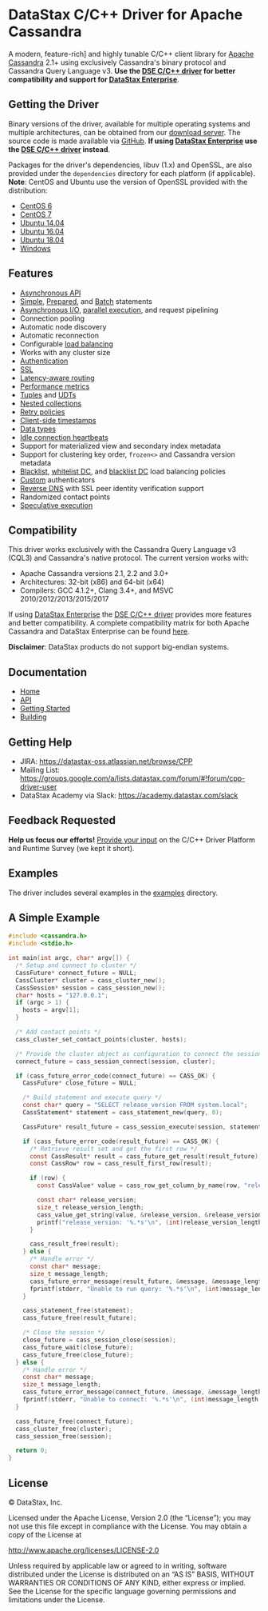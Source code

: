 # DataStax C/C++ Driver for Apache Cassandra

A modern, feature-rich] and highly tunable C/C++ client library for
[Apache Cassandra] 2.1+ using exclusively Cassandra's binary protocol and
Cassandra Query Language v3. __Use the [DSE C/C++ driver] for better
compatibility and support for [DataStax Enterprise]__.

## Getting the Driver

Binary versions of the driver, available for multiple operating systems and
multiple architectures, can be obtained from our [download server]. The
source code is made available via [GitHub]. __If using [DataStax Enterprise]
use the [DSE C/C++ driver] instead__.

Packages for the driver's dependencies, libuv (1.x)
and OpenSSL, are also provided under the `dependencies` directory for each
platform (if applicable). __Note__: CentOS and Ubuntu use the version of OpenSSL
provided with the distribution:

* [CentOS 6][centos-6-dependencies]
* [CentOS 7][centos-7-dependencies]
* [Ubuntu 14.04][ubuntu-14-04-dependencies]
* [Ubuntu 16.04][ubuntu-16-04-dependencies]
* [Ubuntu 18.04][ubuntu-18-04-dependencies]
* [Windows][windows-dependencies]

## Features

* [Asynchronous API]
* [Simple], [Prepared], and [Batch] statements
* [Asynchronous I/O], [parallel execution], and request pipelining
* Connection pooling
* Automatic node discovery
* Automatic reconnection
* Configurable [load balancing]
* Works with any cluster size
* [Authentication]
* [SSL]
* [Latency-aware routing]
* [Performance metrics]
* [Tuples] and [UDTs]
* [Nested collections]
* [Retry policies]
* [Client-side timestamps]
* [Data types]
* [Idle connection heartbeats]
* Support for materialized view and secondary index metadata
* Support for clustering key order, `frozen<>` and Cassandra version metadata
* [Blacklist], [whitelist DC], and [blacklist DC] load balancing policies
* [Custom] authenticators
* [Reverse DNS] with SSL peer identity verification support
* Randomized contact points
* [Speculative execution]

## Compatibility

This driver works exclusively with the Cassandra Query Language v3 (CQL3) and
Cassandra's native protocol. The current version works with:

* Apache Cassandra versions 2.1, 2.2 and 3.0+
* Architectures: 32-bit (x86) and 64-bit (x64)
* Compilers: GCC 4.1.2+, Clang 3.4+, and MSVC 2010/2012/2013/2015/2017

If using [DataStax Enterprise] the [DSE C/C++ driver] provides more features and
better compatibility. A complete compatibility matrix for both Apache Cassandra
and DataStax Enterprise can be found [here][cpp-driver-compatability-matrix].

__Disclaimer__: DataStax products do not support big-endian systems.

## Documentation

* [Home]
* [API]
* [Getting Started]
* [Building]

## Getting Help

* JIRA: https://datastax-oss.atlassian.net/browse/CPP
* Mailing List: https://groups.google.com/a/lists.datastax.com/forum/#!forum/cpp-driver-user
* DataStax Academy via Slack: https://academy.datastax.com/slack

## Feedback Requested

**Help us focus our efforts!** [Provide your input] on the C/C++ Driver Platform
and Runtime Survey (we kept it short).

## Examples

The driver includes several examples in the [examples] directory.

## A Simple Example
```c
#include <cassandra.h>
#include <stdio.h>

int main(int argc, char* argv[]) {
  /* Setup and connect to cluster */
  CassFuture* connect_future = NULL;
  CassCluster* cluster = cass_cluster_new();
  CassSession* session = cass_session_new();
  char* hosts = "127.0.0.1";
  if (argc > 1) {
    hosts = argv[1];
  }

  /* Add contact points */
  cass_cluster_set_contact_points(cluster, hosts);

  /* Provide the cluster object as configuration to connect the session */
  connect_future = cass_session_connect(session, cluster);

  if (cass_future_error_code(connect_future) == CASS_OK) {
    CassFuture* close_future = NULL;

    /* Build statement and execute query */
    const char* query = "SELECT release_version FROM system.local";
    CassStatement* statement = cass_statement_new(query, 0);

    CassFuture* result_future = cass_session_execute(session, statement);

    if (cass_future_error_code(result_future) == CASS_OK) {
      /* Retrieve result set and get the first row */
      const CassResult* result = cass_future_get_result(result_future);
      const CassRow* row = cass_result_first_row(result);

      if (row) {
        const CassValue* value = cass_row_get_column_by_name(row, "release_version");

        const char* release_version;
        size_t release_version_length;
        cass_value_get_string(value, &release_version, &release_version_length);
        printf("release_version: '%.*s'\n", (int)release_version_length, release_version);
      }

      cass_result_free(result);
    } else {
      /* Handle error */
      const char* message;
      size_t message_length;
      cass_future_error_message(result_future, &message, &message_length);
      fprintf(stderr, "Unable to run query: '%.*s'\n", (int)message_length, message);
    }

    cass_statement_free(statement);
    cass_future_free(result_future);

    /* Close the session */
    close_future = cass_session_close(session);
    cass_future_wait(close_future);
    cass_future_free(close_future);
  } else {
    /* Handle error */
    const char* message;
    size_t message_length;
    cass_future_error_message(connect_future, &message, &message_length);
    fprintf(stderr, "Unable to connect: '%.*s'\n", (int)message_length, message);
  }

  cass_future_free(connect_future);
  cass_cluster_free(cluster);
  cass_session_free(session);

  return 0;
}
```

## License

&copy; DataStax, Inc.

Licensed under the Apache License, Version 2.0 (the “License”); you may not use
this file except in compliance with the License. You may obtain a copy of the
License at

http://www.apache.org/licenses/LICENSE-2.0

Unless required by applicable law or agreed to in writing, software distributed
under the License is distributed on an “AS IS” BASIS, WITHOUT WARRANTIES OR
CONDITIONS OF ANY KIND, either express or implied. See the License for the
specific language governing permissions and limitations under the License.

[Apache Cassandra]: http://cassandra.apache.org
[DSE C/C++ driver]: http://docs.datastax.com/en/developer/cpp-driver-dse/latest
[DataStax Enterprise]: http://www.datastax.com/products/datastax-enterprise
[Examples]: examples/
[download server]: http://downloads.datastax.com/cpp-driver
[GitHub]: https://github.com/datastax/cpp-driver
[cpp-driver-compatability-matrix]: https://docs.datastax.com/en/developer/driver-matrix/doc/cppDrivers.html#cpp-drivers
[Home]: http://docs.datastax.com/en/developer/cpp-driver/latest
[API]: http://docs.datastax.com/en/developer/cpp-driver/latest/api
[Getting Started]: http://docs.datastax.com/en/developer/cpp-driver/latest/topics
[Building]: http://docs.datastax.com/en/developer/cpp-driver/latest/topics/building
[Provide your input]: http://goo.gl/forms/ihKC5uEQr6
[centos-6-dependencies]: http://downloads.datastax.com/cpp-driver/centos/6/dependencies
[centos-7-dependencies]: http://downloads.datastax.com/cpp-driver/centos/7/dependencies
[ubuntu-14-04-dependencies]: http://downloads.datastax.com/cpp-driver/ubuntu/14.04/dependencies
[ubuntu-16-04-dependencies]: http://downloads.datastax.com/cpp-driver/ubuntu/16.04/dependencies
[ubuntu-18-04-dependencies]: http://downloads.datastax.com/cpp-driver/ubuntu/18.04/dependencies
[windows-dependencies]: http://downloads.datastax.com/cpp-driver/windows/dependencies

[Asynchronous API]: http://datastax.github.io/cpp-driver/topics/#futures
[Simple]: http://datastax.github.io/cpp-driver/topics/#executing-queries
[Prepared]: http://datastax.github.io/cpp-driver/topics/basics/prepared_statements/
[Batch]: http://datastax.github.io/cpp-driver/topics/basics/batches/
[Asynchronous I/O]: http://datastax.github.io/cpp-driver/topics/#asynchronous-i-o
[parallel execution]: http://datastax.github.io/cpp-driver/topics/#thread-safety
[load balancing]: http://datastax.github.io/cpp-driver/topics/configuration/#load-balancing
[Authentication]: http://datastax.github.io/cpp-driver/topics/security/#authentication
[SSL]: http://datastax.github.io/cpp-driver/topics/security/ssl/
[Latency-aware routing]: http://datastax.github.io/cpp-driver/topics/configuration/#latency-aware-routing
[Performance metrics]: http://datastax.github.io/cpp-driver/topics/metrics/
[Tuples]: http://datastax.github.io/cpp-driver/topics/basics/tuples/
[UDTs]: http://datastax.github.io/cpp-driver/topics/basics/user_defined_types/
[Nested collections]: http://datastax.github.io/cpp-driver/topics/basics/binding_parameters/#nested-collections
[Data types]: http://datastax.github.io/cpp-driver/topics/basics/data_types/
[Retry policies]: http://datastax.github.io/cpp-driver/topics/configuration/retry_policies/
[Client-side timestamps]: http://datastax.github.io/cpp-driver/topics/basics/client_side_timestamps/
[Idle connection heartbeats]: http://datastax.github.io/cpp-driver/topics/configuration/#connection-heartbeats
[Blacklist]: http://datastax.github.io/cpp-driver/topics/configuration/#blacklist
[whitelist DC]: http://datastax.github.io/cpp-driver/topics/configuration/#datacenter
[blacklist DC]: http://datastax.github.io/cpp-driver/topics/configuration/#datacenter
[Custom]: http://datastax.github.io/cpp-driver/topics/security/#custom
[Reverse DNS]: http://datastax.github.io/cpp-driver/topics/security/ssl/#enabling-cassandra-identity-verification
[Speculative execution]: http://datastax.github.io/cpp-driver/topics/configuration/#speculative-execution

